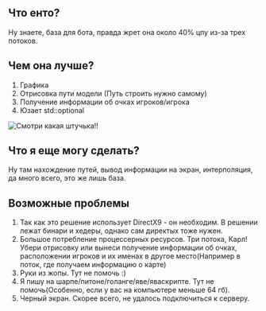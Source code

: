 ## Что енто?
Ну знаете, база для бота, правда жрет она около 40% цпу из-за трех потоков.
## Чем она лучше?
1. Графика
2. Отрисовка пути модели (Путь строить нужно самому)
3. Получение информации об очках игроков/игрока
4. Юзает std::optional

![Смотри какая штучька!!](https://image.prntscr.com/image/GZewJ6FSSEGQKSLJ6qlaRw.png)


## Что я еще могу сделать?
Ну там нахождение путей, вывод информации на экран, интерполяция, да много всего, это же лишь база.

## Возможные проблемы

1. Так как это решение использует DirectX9 - он необходим. В решении лежат бинари и хедеры, однако сам директых тоже нужен.
2. Большое потребление процессерных ресурсов. Три потока, Карл! Убери отрисовку или вынеси получение информации об очках, расположении игроков и их именах в другое место(Например в поток, где получаем информацию о карте)
3. Руки из жопы. Тут не помочь :)
4. Я пишу на шарпе/питоне/голанге/яве/яваскрипте. Тут не помочь(Особенно, если у вас на компьютере меньше 64 гб).
5. Черный экран. Скорее всего, не удалось подключиться к серверу.
